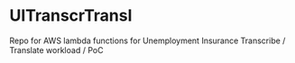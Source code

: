 # UITranscrTransl
Repo for AWS lambda functions for Unemployment Insurance Transcribe / Translate workload / PoC
